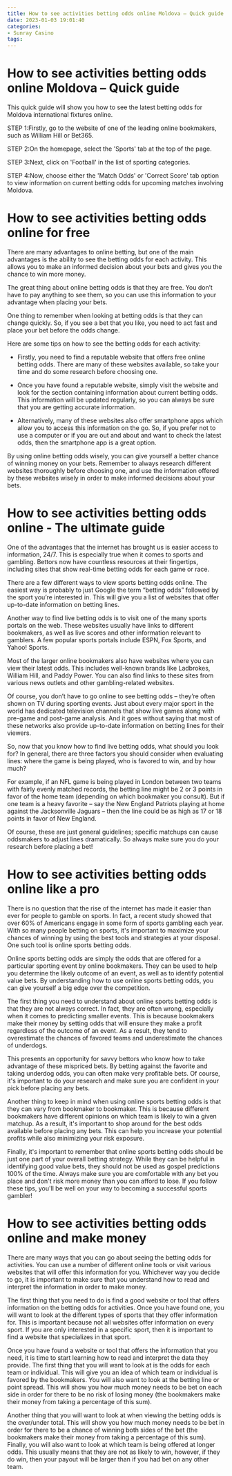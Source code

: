```yaml
---
title: How to see activities betting odds online Moldova – Quick guide 
date: 2023-01-03 19:01:40
categories:
- Sunray Casino
tags:
---
```



#  How to see activities betting odds online Moldova – Quick guide 

This quick guide will show you how to see the latest betting odds for Moldova international fixtures online.

STEP 1:Firstly, go to the website of one of the leading online bookmakers, such as William Hill or Bet365.

STEP 2:On the homepage, select the 'Sports' tab at the top of the page.

STEP 3:Next, click on 'Football' in the list of sporting categories.

STEP 4:Now, choose either the 'Match Odds' or 'Correct Score' tab option to view information on current betting odds for upcoming matches involving Moldova.

#  How to see activities betting odds online for free 

There are many advantages to online betting, but one of the main advantages is the ability to see the betting odds for each activity. This allows you to make an informed decision about your bets and gives you the chance to win more money. 

The great thing about online betting odds is that they are free. You don’t have to pay anything to see them, so you can use this information to your advantage when placing your bets. 

One thing to remember when looking at betting odds is that they can change quickly. So, if you see a bet that you like, you need to act fast and place your bet before the odds change. 

Here are some tips on how to see the betting odds for each activity: 

- Firstly, you need to find a reputable website that offers free online betting odds. There are many of these websites available, so take your time and do some research before choosing one. 

- Once you have found a reputable website, simply visit the website and look for the section containing information about current betting odds. This information will be updated regularly, so you can always be sure that you are getting accurate information. 

- Alternatively, many of these websites also offer smartphone apps which allow you to access this information on the go. So, if you prefer not to use a computer or if you are out and about and want to check the latest odds, then the smartphone app is a great option. 

By using online betting odds wisely, you can give yourself a better chance of winning money on your bets. Remember to always research different websites thoroughly before choosing one, and use the information offered by these websites wisely in order to make informed decisions about your bets.

#  How to see activities betting odds online - The ultimate guide 

One of the advantages that the internet has brought us is easier access to information, 24/7. This is especially true when it comes to sports and gambling. Bettors now have countless resources at their fingertips, including sites that show real-time betting odds for each game or race.

There are a few different ways to view sports betting odds online. The easiest way is probably to just Google the term “betting odds” followed by the sport you’re interested in. This will give you a list of websites that offer up-to-date information on betting lines.

Another way to find live betting odds is to visit one of the many sports portals on the web. These websites usually have links to different bookmakers, as well as live scores and other information relevant to gamblers. A few popular sports portals include ESPN, Fox Sports, and Yahoo! Sports.

Most of the larger online bookmakers also have websites where you can view their latest odds. This includes well-known brands like Ladbrokes, William Hill, and Paddy Power. You can also find links to these sites from various news outlets and other gambling-related websites.

Of course, you don’t have to go online to see betting odds – they’re often shown on TV during sporting events. Just about every major sport in the world has dedicated television channels that show live games along with pre-game and post-game analysis. And it goes without saying that most of these networks also provide up-to-date information on betting lines for their viewers.


So, now that you know how to find live betting odds, what should you look for? In general, there are three factors you should consider when evaluating lines: where the game is being played, who is favored to win, and by how much?

For example, if an NFL game is being played in London between two teams with fairly evenly matched records, the betting line might be 2 or 3 points in favor of the home team (depending on which bookmaker you consult). But if one team is a heavy favorite – say the New England Patriots playing at home against the Jacksonville Jaguars – then the line could be as high as 17 or 18 points in favor of New England.

Of course, these are just general guidelines; specific matchups can cause oddsmakers to adjust lines dramatically. So always make sure you do your research before placing a bet!

#  How to see activities betting odds online like a pro 

<!--

-->

There is no question that the rise of the internet has made it easier than ever for people to gamble on sports. In fact, a recent study showed that over 60% of Americans engage in some form of sports gambling each year. With so many people betting on sports, it's important to maximize your chances of winning by using the best tools and strategies at your disposal. One such tool is online sports betting odds.

Online sports betting odds are simply the odds that are offered for a particular sporting event by online bookmakers. They can be used to help you determine the likely outcome of an event, as well as to identify potential value bets. By understanding how to use online sports betting odds, you can give yourself a big edge over the competition.

The first thing you need to understand about online sports betting odds is that they are not always correct. In fact, they are often wrong, especially when it comes to predicting smaller events. This is because bookmakers make their money by setting odds that will ensure they make a profit regardless of the outcome of an event. As a result, they tend to overestimate the chances of favored teams and underestimate the chances of underdogs.

This presents an opportunity for savvy bettors who know how to take advantage of these mispriced bets. By betting against the favorite and taking underdog odds, you can often make very profitable bets. Of course, it's important to do your research and make sure you are confident in your pick before placing any bets.

Another thing to keep in mind when using online sports betting odds is that they can vary from bookmaker to bookmaker. This is because different bookmakers have different opinions on which team is likely to win a given matchup. As a result, it's important to shop around for the best odds available before placing any bets. This can help you increase your potential profits while also minimizing your risk exposure.

Finally, it's important to remember that online sports betting odds should be just one part of your overall betting strategy. While they can be helpful in identifying good value bets, they should not be used as gospel predictions 100% of the time. Always make sure you are comfortable with any bet you place and don't risk more money than you can afford to lose. If you follow these tips, you'll be well on your way to becoming a successful sports gambler!

#  How to see activities betting odds online and make money

There are many ways that you can go about seeing the betting odds for activities. You can use a number of different online tools or visit various websites that will offer this information for you. Whichever way you decide to go, it is important to make sure that you understand how to read and interpret the information in order to make money.

The first thing that you need to do is find a good website or tool that offers information on the betting odds for activities. Once you have found one, you will want to look at the different types of sports that they offer information for. This is important because not all websites offer information on every sport. If you are only interested in a specific sport, then it is important to find a website that specializes in that sport.

Once you have found a website or tool that offers the information that you need, it is time to start learning how to read and interpret the data they provide. The first thing that you will want to look at is the odds for each team or individual. This will give you an idea of which team or individual is favored by the bookmakers. You will also want to look at the betting line or point spread. This will show you how much money needs to be bet on each side in order for there to be no risk of losing money (the bookmakers make their money from taking a percentage of this sum).

Another thing that you will want to look at when viewing the betting odds is the over/under total. This will show you how much money needs to be bet in order for there to be a chance of winning both sides of the bet (the bookmakers make their money from taking a percentage of this sum). Finally, you will also want to look at which team is being offered at longer odds. This usually means that they are not as likely to win, however, if they do win, then your payout will be larger than if you had bet on any other team.
